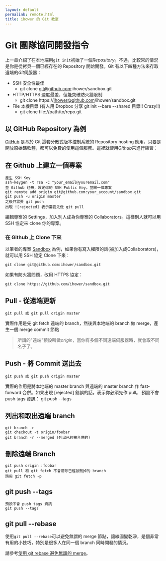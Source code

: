 ```yaml
---
layout: default
permalink: remote.html
title: ihower 的 Git 教室
---
```


# Git 團隊協同開發指令

上一章介紹了在本地端用`git init`初始了一個*Repository*。不過，比較常的情況是你是從拷貝一個已經存在的 Repository 開始開發。Git 有以下四種方法來存取遠端的*Git*伺服器：

* SSH 安全性最佳
	* git clone git@github.com:ihower/sandbox.git
* HTTP/HTTPS 速度最差，但能突破防火牆限制
	* git clone https://ihower@github.com/ihower/sandbox.git
* File 本機目錄 (有人用 Dropbox 分享 git init --bare --shared 目錄!! Crazy!!)
	* git clone file://path/to/repo.git

## 以 GitHub Repository 為例

[GitHub](http://github.com) 是基於 Git 這套分散式版本控制系統的 Repository hosting 應用，只要是開放原始碼軟體，都可以免費的使用這個服務。這裡就使用*Github*來進行練習：

## 在 Github 上建立一個專案

	產生 SSH Key
	ssh-keygen -t rsa -C "your_email@youremail.com"
	至 Github 註冊，設定你的 SSH Public Key，並開一個專案
	git remote add origin git@github.com:your_account/sandbox.git
	git push -u origin master
	之後只需要 git push
	出現 ![rejected] 表示需要先做 git pull

編輯專案的 Settings，加入別人成為你專案的 Collaborators。這樣別人就可以用 SSH 協定來 clone 你的專案。
### 在 Github 上	Clone 下來

以筆者的專案 [Sandbox](https://github.com/ihower/sandbox) 為例，如果你有寫入權限的話(被加入成Collaborators)，就可以用 SSH 協定 Clone 下來：

	git clone git@github.com:ihower/sandbox.git

如果有防火牆問題，改用 HTTPS 協定：

	git clone https://github.com/ihower/sandbox.git

## Pull - 從遠端更新

	git pull 或 git pull origin master

實際作用是先 git fetch 遠端的 branch，然後與本地端的 branch 做 merge，產生一個 merge commit 節點

> 所謂的"遠端"預設叫做*origin*，當你有多個不同遠端伺服器時，就會取不同名子了。

## Push - 將 Commit 送出去

	git push 或 git push origin master

實際的作用是將本地端的 master branch 與遠端的 master branch 作 fast-forward 合併。如果出現 [rejected] 錯誤的話，表示你必須先作 pull。
預設不會 push tags 資訊：
	git push --tags

## 列出和取出遠端 branch

	git branch -r
	git checkout -t origin/foobar
	git branch -r --merged (列出已經被合併的)

## 刪除遠端 Branch

	git push origin :foobar
	git pull 和 git fetch 不會清除已經被刪掉的 branch
	請用 git fetch -p

## git push --tags

	預設不會 push tags 資訊
	git push --tags

## git pull --rebase

使用`git pull --rebase`可以避免無謂的 merge 節點，讓線圖變乾淨，是個非常有用的小技巧，特別是很多人在同一個 branch 同時開發的情況。

請參考[使用 git rebase 避免無謂的 merge](http://ihower.tw/blog/archives/3843)。
